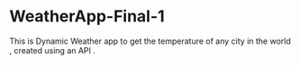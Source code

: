 # WeatherApp-Final-1
This is Dynamic Weather app to get the temperature of any city in the world , created using an API .
